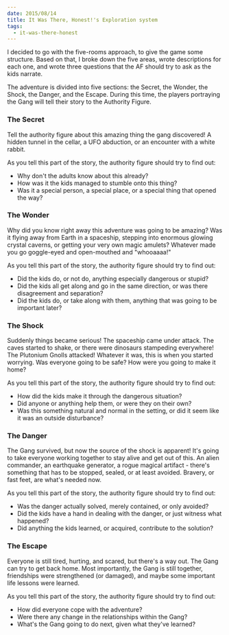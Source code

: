 ```yaml
---
date: 2015/08/14
title: It Was There, Honest!'s Exploration system
tags:
  - it-was-there-honest
---
```


I decided to go with the five-rooms approach, to give the game some structure.
Based on that, I broke down the five areas, wrote descriptions for each one,
and wrote three questions that the AF should try to ask as the kids narrate.

<!-- more -->

The adventure is divided into five sections:
the Secret, the Wonder, the Shock, the Danger, and the Escape.
During this time, the players portraying the Gang will tell their story
to the Authority Figure.

### The Secret

Tell the authority figure about this amazing thing the gang discovered! A hidden tunnel in the cellar, a UFO abduction, or an encounter with a white rabbit.

As you tell this part of the story, the authority figure should try to find out:

* Why don't the adults know about this already?
* How was it the kids managed to stumble onto this thing?
* Was it a special person, a special place, or a special thing that opened the way?

### The Wonder

Why did you know right away this adventure was going to be amazing? Was it flying away from Earth in a spaceship, stepping into enormous glowing crystal caverns, or getting your very own magic amulets? Whatever made you go goggle-eyed and open-mouthed and "whooaaaa!"

As you tell this part of the story, the authority figure should try to find out:

* Did the kids do, or not do, anything especially dangerous or stupid?
* Did the kids all get along and go in the same direction, or was there disagreement and separation?
* Did the kids do, or take along with them, anything that was going to be important later?

### The Shock

Suddenly things became serious! The spaceship came under attack. The caves started to shake, or there were dinosaurs stampeding everywhere! The Plutonium Gnolls attacked! Whatever it was, this is when you started worrying. Was everyone going to be safe? How were you going to make it home?

As you tell this part of the story, the authority figure should try to find out:

* How did the kids make it through the dangerous situation?
* Did anyone or anything help them, or were they on their own?
* Was this something natural and normal in the setting, or did it seem like it was an outside disturbance?

### The Danger

The Gang survived, but now the source of the shock is apparent! It's going to take everyone working together to stay alive and get out of this. An alien commander, an earthquake generator, a rogue magical artifact - there's something that has to be stopped, sealed, or at least avoided. Bravery, or fast feet, are what's needed now.

As you tell this part of the story, the authority figure should try to find out:

* Was the danger actually solved, merely contained, or only avoided?
* Did the kids have a hand in dealing with the danger, or just witness what happened?
* Did anything the kids learned, or acquired, contribute to the solution?

### The Escape

Everyone is still tired, hurting, and scared, but there's a way out. The Gang can try to get back home. Most importantly, the Gang is still together, friendships were strengthened (or damaged), and maybe some important life lessons were learned.

As you tell this part of the story, the authority figure should try to find out:

* How did everyone cope with the adventure?
* Were there any change in the relationships within the Gang?
* What's the Gang going to do next, given what they've learned?
